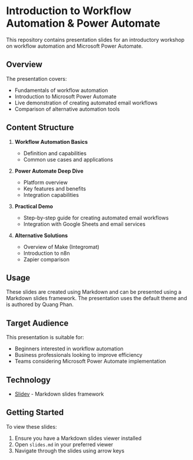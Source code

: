 # Introduction to Workflow Automation & Power Automate

This repository contains presentation slides for an introductory workshop on workflow automation and Microsoft Power Automate.

## Overview

The presentation covers:
- Fundamentals of workflow automation
- Introduction to Microsoft Power Automate
- Live demonstration of creating automated email workflows
- Comparison of alternative automation tools

## Content Structure

1. **Workflow Automation Basics**
   - Definition and capabilities
   - Common use cases and applications

2. **Power Automate Deep Dive**
   - Platform overview
   - Key features and benefits
   - Integration capabilities

3. **Practical Demo**
   - Step-by-step guide for creating automated email workflows
   - Integration with Google Sheets and email services

4. **Alternative Solutions**
   - Overview of Make (Integromat)
   - Introduction to n8n
   - Zapier comparison

## Usage

These slides are created using Markdown and can be presented using a Markdown slides framework. The presentation uses the default theme and is authored by Quang Phan.

## Target Audience

This presentation is suitable for:
- Beginners interested in workflow automation
- Business professionals looking to improve efficiency
- Teams considering Microsoft Power Automate implementation

## Technology

- [Slidev](https://sli.dev/) - Markdown slides framework

## Getting Started

To view these slides:
1. Ensure you have a Markdown slides viewer installed
2. Open `slides.md` in your preferred viewer
3. Navigate through the slides using arrow keys
